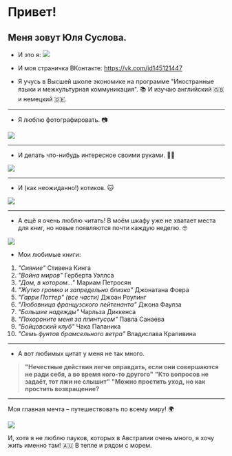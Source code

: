# Привет!

## Меня зовут Юля Суслова.

+ И это я: 
![ ](https://pp.userapi.com/c837530/v837530540/4ccb9/y3RabJsWvhs.jpg "-")

+ И моя страничка ВКонтакте: <https://vk.com/id145121447>

+ Я учусь в Высшей школе экономике на программе "Иностранные языки и межкультурная коммуникация". 📚 И изучаю английский 🇬🇧 и немецкий 🇩🇪.

* * *

+ Я люблю фотографировать. 📷

![ ](http://oboi-dlja-stola.ru/file/1610/760x0/16:9/Кот-и-фотоаппарат.jpg "-")

***

+ И делать что-нибудь интересное своими руками. 👐🏻

![ ](https://i1.wallbox.ru/wallpapers/main/201531/74952eec142177f.jpg "-")

***

+ И (как неожиданно!) котиков. 🐱

![ ](http://kotemot.com/uploads/images/00/00/05/2014/07/27/bd514a.jpg "-")

***

+ А ещё я очень люблю читать! В моём шкафу уже не хватает места для книг, но новые появляются почти каждую неделю. 🤓

![ ](http://kirovnet.ru/files/img/news/91219/70326.jpg "-")

+ Мои любимые книги:
1. *"Сияние"* Стивена Кинга
2. *"Война миров"* Герберта Уэллса
3. *"Дом, в котором..."* Мариам Петросян
4. *"Жутко громко и запредельно близко"* Джонатана Фоера
5. *"Гарри Поттер" (все части)* Джоан Роулинг 
6. *"Любовница французского лейтенанта"* Джона Фаулза
7. *"Большие надежды"* Чарльза Диккенса
8. *"Похороните меня за плинтусом"* Павла Санаева
9. *"Бойцовский клуб"* Чака Паланика
10. *"Семь фунтов брамсельного ветра"* Владислава Крапивина

***

+ А вот любимых цитат у меня не так много. 

> **"Нечестные действия легче оправдать, если они совершаются не ради себя, а во время кого-то другого"**
> **"Кто вопросов не задаёт, тот лжи не слышит"**
> **"Можно простить уход, но как простить возвращение?**

***

Моя главная мечта – путешествовать по всему миру! 🌍

![ ](https://cs.pikabu.ru/post_img/2014/01/07/11/1389116853_1058751523.jpg "-")

И, хотя я не люблю пауков, которых в Австралии очень много, я хочу жить именно там! 🇦🇺 В тепле и рядом с морем. 



